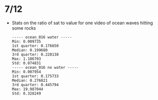 # 7/12

- Stats on the ratio of sat to value for one video of ocean waves hitting some rocks

  ```
  ----- ocean_016 water -----
  Min: 0.009735
  1st quarter: 0.176650
  Median: 0.199680
  3rd quarter: 0.228138
  Max: 1.186703
  Std: 0.074831
  ----- ocean_016 no water -----
  Min: 0.007954
  1st quarter: 0.175733
  Median: 0.276821
  3rd quarter: 0.445794
  Max: 19.987044
  Std: 0.328249
  ```

  

